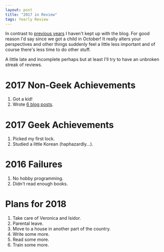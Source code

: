 ```yaml
---
layout: post
title: "2017 in Review"
tags: Yearly Review
---
```


In contrast to [previous years][] I haven't kept up with the blog. For good reason I'd say since we got a child in October! It really alters your perspectives and other things suddenly feel a little less important and of course there's less time to do other stuff.

A little late and incomplete perhaps but at least I'll try to have an unbroken streak of reviews.

2017 Non-Geek Achievements
===========================
1. Got a kid!
1. Wrote [6 blog posts][blog posts].

2017 Geek Achievements
======================
1. Picked my first lock.
1. Studied a little Korean (haphazardly...).

2016 Failures
==============
1. No hobby programming.
1. Didn't read enough books.

Plans for 2018
===============
1. Take care of Veronica and Isidor.
1. Parental leave.
1. Move to a house in another part of the country.
1. Write some more.
1. Read some more.
1. Train some more.

[previous years]: </blog/tags/yearly_review/> "Yearly reviews"
[blog posts]: /archive "My archive"

